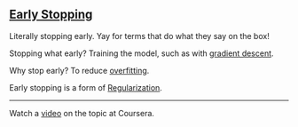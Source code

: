 ## [Early Stopping](#early-stopping)

Literally stopping early. Yay for terms that do what they say on the box!

Stopping what early? Training the model, such as with [gradient descent](#gradient-descent).

Why stop early? To reduce [overfitting](#overfitting).

Early stopping is a form of [Regularization](#regularization).

---
Watch a [video](https://www.coursera.org/learn/deep-neural-network/lecture/Pa53F/other-regularization-methods) on the topic at Coursera.